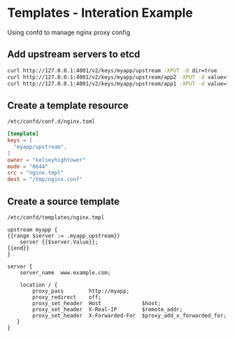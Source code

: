 # Templates - Interation Example

Using confd to manage nginx proxy config

## Add upstream servers to etcd

```Bash
curl http://127.0.0.1:4001/v2/keys/myapp/upstream -XPUT -d dir=true
curl http://127.0.0.1:4001/v2/keys/myapp/upstream/app2 -XPUT -d value="10.0.1.101:80"
curl http://127.0.0.1:4001/v2/keys/myapp/upstream/app1 -XPUT -d value="10.0.1.100:80"
```

## Create a template resource

`/etc/confd/conf.d/nginx.toml`

```TOML
[template]
keys = [
  "myapp/upstream",
]
owner = "kelseyhightower"
mode = "0644"
src = "nginx.tmpl"
dest = "/tmp/nginx.conf"
```

## Create a source template

`/etc/confd/templates/nginx.tmpl`

```
upstream myapp {
{{range $server := .myapp_upstream}}
    server {{$server.Value}};
{{end}}
}
 
server {
    server_name  www.example.com;
 
    location / {
        proxy_pass        http://myapp;
        proxy_redirect    off;
        proxy_set_header  Host             $host;
        proxy_set_header  X-Real-IP        $remote_addr;
        proxy_set_header  X-Forwarded-For  $proxy_add_x_forwarded_for;
   }
}
```
